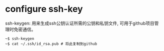 # configure ssh-key

ssh-keygen: 用来生成ssh公钥认证所需的公钥和私钥文件, 可用于github项目管理时免密通信。

    ~$ ssh-keygen
    ~$ cat ~/.ssh/id_rsa.pub # 将此复制到github